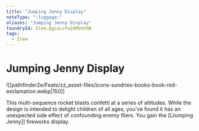 ```yaml
---
title: "Jumping Jenny Display"
noteType: ":luggage:"
aliases: "Jumping Jenny Display"
foundryId: Item.QgLxLvfw24MVmVOB
tags:
  - Item
---
```


# Jumping Jenny Display
![[pathfinder2e/Feats/zz_asset-files/icons-sundries-books-book-red-exclamation.webp|150]]

This multi-sequence rocket blasts confetti at a series of altitudes. While the design is intended to delight children of all ages, you've found it has an unexpected side effect of confounding enemy fliers. You gain the [[Jumping Jenny]] fireworks display.
